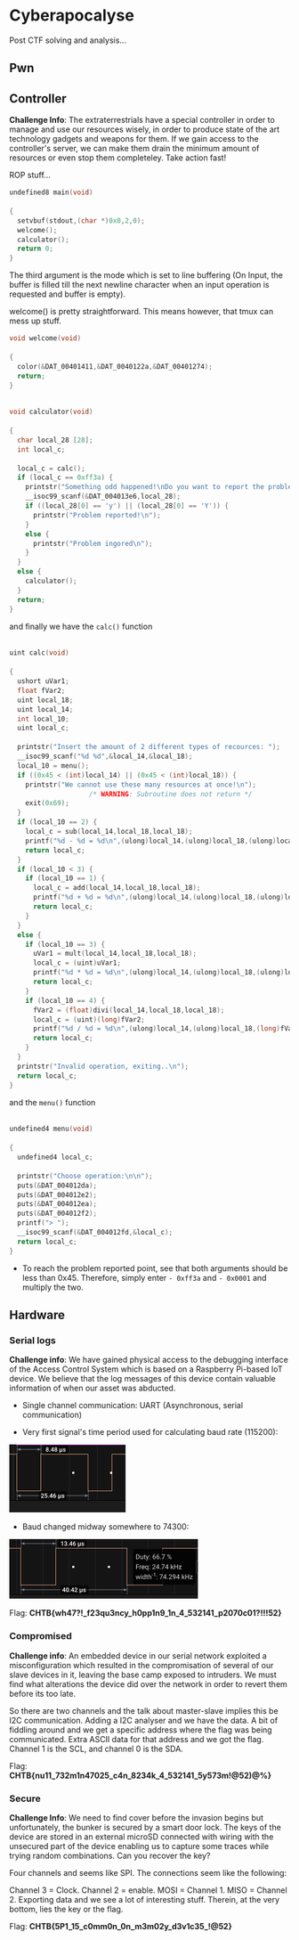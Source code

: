 # Cyberapocalyse

Post CTF solving and analysis...

## Pwn

## Controller

**Challenge Info**: The extraterrestrials have a special controller in order to manage and use our resources wisely, in order to produce state of the art technology gadgets and weapons for them. If we gain access to the controller's server, we can make them drain the minimum amount of resources or even stop them completeley. Take action fast!

ROP stuff...

```c
undefined8 main(void)

{
  setvbuf(stdout,(char *)0x0,2,0);
  welcome();
  calculator();
  return 0;
}
```
The third argument is the mode which is set to line buffering (On Input, the buffer is filled till the next newline character when an input operation is requested and buffer is empty). 

welcome() is pretty straightforward. This means however, that tmux can mess up stuff.

```c
void welcome(void)

{
  color(&DAT_00401411,&DAT_0040122a,&DAT_00401274);
  return;
}
```

```c

void calculator(void)

{
  char local_28 [28];
  int local_c;
  
  local_c = calc();
  if (local_c == 0xff3a) {
    printstr("Something odd happened!\nDo you want to report the problem?\n> ");
    __isoc99_scanf(&DAT_004013e6,local_28);
    if ((local_28[0] == 'y') || (local_28[0] == 'Y')) {
      printstr("Problem reported!\n");
    }
    else {
      printstr("Problem ingored\n");
    }
  }
  else {
    calculator();
  }
  return;
}
```
and finally we have the `calc()` function

```c

uint calc(void)

{
  ushort uVar1;
  float fVar2;
  uint local_18;
  uint local_14;
  int local_10;
  uint local_c;
  
  printstr("Insert the amount of 2 different types of recources: ");
  __isoc99_scanf("%d %d",&local_14,&local_18);
  local_10 = menu();
  if ((0x45 < (int)local_14) || (0x45 < (int)local_18)) {
    printstr("We cannot use these many resources at once!\n");
                    /* WARNING: Subroutine does not return */
    exit(0x69);
  }
  if (local_10 == 2) {
    local_c = sub(local_14,local_18,local_18);
    printf("%d - %d = %d\n",(ulong)local_14,(ulong)local_18,(ulong)local_c);
    return local_c;
  }
  if (local_10 < 3) {
    if (local_10 == 1) {
      local_c = add(local_14,local_18,local_18);
      printf("%d + %d = %d\n",(ulong)local_14,(ulong)local_18,(ulong)local_c);
      return local_c;
    }
  }
  else {
    if (local_10 == 3) {
      uVar1 = mult(local_14,local_18,local_18);
      local_c = (uint)uVar1;
      printf("%d * %d = %d\n",(ulong)local_14,(ulong)local_18,(ulong)local_c);
      return local_c;
    }
    if (local_10 == 4) {
      fVar2 = (float)divi(local_14,local_18,local_18);
      local_c = (uint)(long)fVar2;
      printf("%d / %d = %d\n",(ulong)local_14,(ulong)local_18,(long)fVar2 & 0xffffffff);
      return local_c;
    }
  }
  printstr("Invalid operation, exiting..\n");
  return local_c;
}
```

and the `menu()` function

```c

undefined4 menu(void)

{
  undefined4 local_c;
  
  printstr("Choose operation:\n\n");
  puts(&DAT_004012da);
  puts(&DAT_004012e2);
  puts(&DAT_004012ea);
  puts(&DAT_004012f2);
  printf("> ");
  __isoc99_scanf(&DAT_004012fd,&local_c);
  return local_c;
}
```

- To reach the problem reported point, see that both arguments should be less than 0x45. Therefore, simply enter `- 0xff3a` and `- 0x0001` and multiply the two.


## Hardware

### Serial logs

**Challenge info**: We have gained physical access to the debugging interface of the Access Control System which is based on a Raspberry Pi-based IoT device. We believe that the log messages of this device contain valuable information of when our asset was abducted.

- Single channel communication: UART (Asynchronous, serial communication)

- Very first signal's time period used for calculating baud rate (115200): 

![Initial baud](./hardware/hw_serial_logs/hardware_serial_logs_initial_baud.png)

- Baud changed midway somewhere to 74300:

![Final baud](./hardware/hw_serial_logs/hardware_serial_logs_backup_baud.png)

Flag: **CHTB{wh47?!_f23qu3ncy_h0pp1n9_1n_4_532141_p2070c01?!!!52}**

### Compromised

**Challenge info**: An embedded device in our serial network exploited a misconfiguration which resulted in the compromisation of several of our slave devices in it, leaving the base camp exposed to intruders. We must find what alterations the device did over the network in order to revert them before its too late.

So there are two channels and the talk about master-slave implies this be I2C communication. Adding a I2C analyser and we have the data. A bit of fiddling around and we get a specific address where the flag was being communicated. Extra ASCII data for that address and we got the flag. Channel 1 is the SCL, and channel 0 is the SDA.

Flag: **CHTB{nu11_732m1n47025_c4n_8234k_4_532141_5y573m!@52)@%}**

### Secure

**Challenge Info**: We need to find cover before the invasion begins but unfortunately, the bunker is secured by a smart door lock. The keys of the device are stored in an external microSD connected with wiring with the unsecured part of the device enabling us to capture some traces while trying random combinations. Can you recover the key?

Four channels and seems like SPI. The connections seem like the following:

Channel 3 = Clock. Channel 2 = enable. MOSI = Channel 1. MISO = Channel 2. Exporting data and we see a lot of interesting stuff. Therein, at the very bottom, lies the key or the flag.

Flag: **CHTB{5P1_15_c0mm0n_0n_m3m02y_d3v1c35_!@52}**
